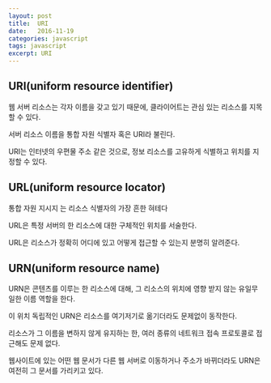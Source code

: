 ```yaml
---
layout: post
title:  URI
date:   2016-11-19
categories: javascript
tags: javascript
excerpt: URI
---
```



## URI(uniform resource identifier)
웹 서버 리소스는 각자 이름을 갖고 있기 때문에, 클라이어트는 관심 있는 리소스를 지목할 수 있다.

서버 리소스 이름을 통합 자원 식별자 혹은 URI라 불린다.

URI는 인터넷의 우편물 주소 같은 것으로, 정보 리소스를 고유하게 식별하고 위치를 지정할 수 있다.


## URL(uniform resource locator)
통합 자원 지시지  는 리소스 식별자의 가장 흔한 혀테다

URL은 특정 서버의 한 리소스에 대한 구체적인 위치를 서술한다.

URL은 리소스가 정확히 어디에 있고 어떻게 접근할 수 있는지 분명히 알려준다.

## URN(uniform resource name)
URN은 콘텐츠를 이루는 한 리소스에 대해, 그 리소스의 위치에 영향 받지 않는 유일무일한 이름 역할을 한다.

이 위치 독립적인 URN은 리소스를 여기저기로 옮기더라도 문제없이 동작한다.

리소스가 그 이름을 변하지 않게 유지하는 한, 여러 종류의 네트워크 접속 프로토콜로 접근해도 문제 없다.

웹사이트에 있는 어떤 웹 문서가 다른 웹 서버로 이동하거나 주소가 바뀌더라도 URN은 여전히 그 문서를 가리키고 있다.
